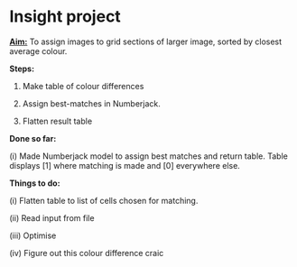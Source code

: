 # Insight project

<b><u>Aim:</b></u> To assign images to grid sections of larger image, sorted by closest average colour.

<b>Steps:</b>

1) Make table of colour differences

2) Assign best-matches in Numberjack.

3) Flatten result table


<b>Done so far:</b>

(i) Made Numberjack model to assign best matches and return table.
    Table displays [1] where matching is made and [0] everywhere else.


<b>Things to do:</b>

(i) Flatten table to list of cells chosen for matching.

(ii) Read input from file

(iii) Optimise

(iv) Figure out this colour difference craic



